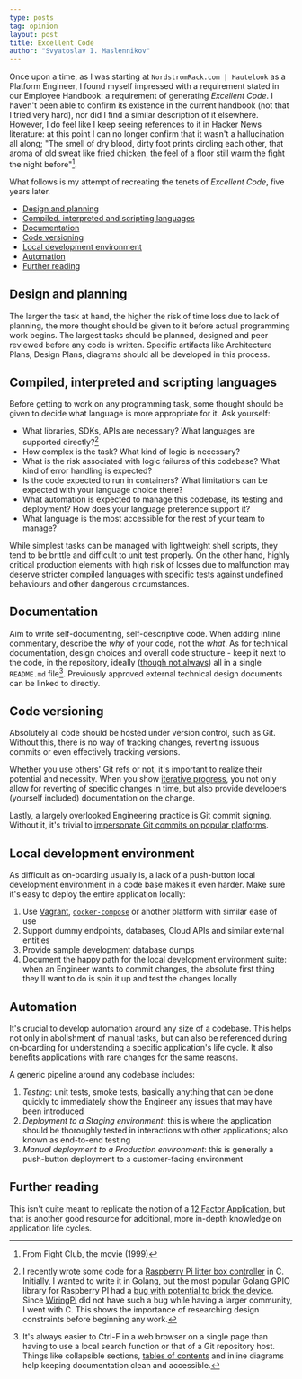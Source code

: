 ```yaml
---
type: posts
tag: opinion
layout: post
title: Excellent Code
author: "Svyatoslav I. Maslennikov"
---
```


Once upon a time, as I was starting at `NordstromRack.com | Hautelook` as a Platform Engineer, I found myself impressed with a requirement stated in our Employee Handbook: a requirement of generating *Excellent Code*. I haven't been able to confirm its existence in the current handbook (not that I tried very hard), nor did I find a similar description of it elsewhere. However, I do feel like I keep seeing references to it in Hacker News literature: at this point I can no longer confirm that it wasn't a hallucination all along; "The smell of dry blood, dirty foot prints circling each other, that aroma of old sweat like fried chicken, the feel of a floor still warm the fight the night before"[^1].

What follows is my attempt of recreating the tenets of *Excellent Code*, five years later.

<!-- toc -->

- [Design and planning](#design-and-planning)
- [Compiled, interpreted and scripting languages](#compiled-interpreted-and-scripting-languages)
- [Documentation](#documentation)
- [Code versioning](#code-versioning)
- [Local development environment](#local-development-environment)
- [Automation](#automation)
- [Further reading](#further-reading)

<!-- tocstop -->

## Design and planning

The larger the task at hand, the higher the risk of time loss due to lack of planning, the more thought should be given to it before actual programming work begins. The largest tasks should be planned, designed and peer reviewed before any code is written. Specific artifacts like Architecture Plans, Design Plans, diagrams should all be developed in this process.

## Compiled, interpreted and scripting languages

Before getting to work on any programming task, some thought should be given to decide what language is more appropriate for it. Ask yourself:

* What libraries, SDKs, APIs are necessary? What languages are supported directly?[^2]
* How complex is the task? What kind of logic is necessary?
* What is the risk associated with logic failures of this codebase? What kind of error handling is expected?
* Is the code expected to run in containers? What limitations can be expected with your language choice there?
* What automation is expected to manage this codebase, its testing and deployment? How does your language preference support it?
* What language is the most accessible for the rest of your team to manage?

While simplest tasks can be managed with lightweight shell scripts, they tend to be brittle and difficult to unit test properly. On the other hand, highly critical production elements with high risk of losses due to malfunction may deserve stricter compiled languages with specific tests against undefined behaviours and other dangerous circumstances.

## Documentation

Aim to write self-documenting, self-descriptive code. When adding inline commentary, describe the _why_ of your code, not the _what_. As for technical documentation, design choices and overall code structure - keep it next to the code, in the repository, ideally ([though not always](https://matklad.github.io//2021/02/06/ARCHITECTURE.md.html)) all in a single `README.md` file[^3]. Previously approved external technical design documents can be linked to directly.

## Code versioning

Absolutely all code should be hosted under version control, such as Git. Without this, there is no way of tracking changes, reverting issuous commits or even effectively tracking versions.

Whether you use others' Git refs or not, it's important to realize their potential and necessity. When you show [iterative progress](https://chris.beams.io/posts/git-commit/), you not only allow for reverting of specific changes in time, but also provide developers (yourself included) documentation on the change.

Lastly, a largely overlooked Engineering practice is Git commit signing. Without it, it's trivial to [impersonate Git commits on popular platforms](https://github.com/smaslennikov/faking-gabriel-fok).

## Local development environment

As difficult as on-boarding usually is, a lack of a push-button local development environment in a code base makes it even harder. Make sure it's easy to deploy the entire application locally:

1. Use [Vagrant](https://www.vagrantup.com/), [`docker-compose`](https://docs.docker.com/compose/) or another platform with similar ease of use
1. Support dummy endpoints, databases, Cloud APIs and similar external entities
1. Provide sample development database dumps
1. Document the happy path for the local development environment suite: when an Engineer wants to commit changes, the absolute first thing they'll want to do is spin it up and test the changes locally

## Automation

It's crucial to develop automation around any size of a codebase. This helps not only in abolishment of manual tasks, but can also be referenced during on-boarding for understanding a specific application's life cycle. It also benefits applications with rare changes for the same reasons.

A generic pipeline around any codebase includes:

1. *Testing*: unit tests, smoke tests, basically anything that can be done quickly to immediately show the Engineer any issues that may have been introduced
1. *Deployment to a Staging environment*: this is where the application should be thoroughly tested in interactions with other applications; also known as end-to-end testing
1. *Manual deployment to a Production environment*: this is generally a push-button deployment to a customer-facing environment

## Further reading

This isn't quite meant to replicate the notion of a [12 Factor Application](https://12factor.net/), but that is another good resource for additional, more in-depth knowledge on application life cycles.

[^1]: From Fight Club, the movie (1999)
[^2]: I recently wrote some code for a [Raspberry Pi litter box controller](https://litter-controller.smaslennikov.com) in C. Initially, I wanted to write it in Golang, but the most popular Golang GPIO library for Raspberry PI had a [bug with potential to brick the device](https://github.com/stianeikeland/go-rpio/issues/38). Since [WiringPi](http://wiringpi.com/) did not have such a bug while having a larger community, I went with C. This shows the importance of researching design constraints before beginning any work.
[^3]: It's always easier to Ctrl-F in a web browser on a single page than having to use a local search function or that of a Git repository host. Things like collapsible sections, [tables of contents](https://github.com/smaslennikov/markdown-toc) and inline diagrams help keeping documentation clean and accessible.
